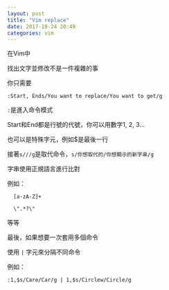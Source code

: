 ```yaml
---
layout: post
title: "Vim replace"
date: 2017-10-24 20:49
categories: vim
---
```


在Vim中

找出文字並修改不是一件複雜的事



你只需要

`:Start, Ends/You want to replace/You want to get/g`

`:`是進入命令模式

Start和End都是行號的代號，你可以用數字1, 2, 3...

也可以是特殊字元，例如$是最後一行



接著`s///g`是取代命令，`s/你想取代的/你想顯示的新字串/g`

字串使用正規語言進行比對

例如：
```
  [a-zA-Z]+

  \".*?\"
```
等等



最後，如果想要一次套用多個命令

使用 `|` 字元來分隔不同命令

例如：

`:1,$s/Care/Car/g | 1,$s/Circlew/Circle/g`
